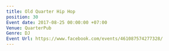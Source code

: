 ```yaml
---
title: Old Quarter Hip Hop
position: 30
Event date: 2017-08-25 00:00:00 +07:00
Venue: QuarterPub
Genre: DJ
Event Url: https://www.facebook.com/events/461087574277328/
---
```


